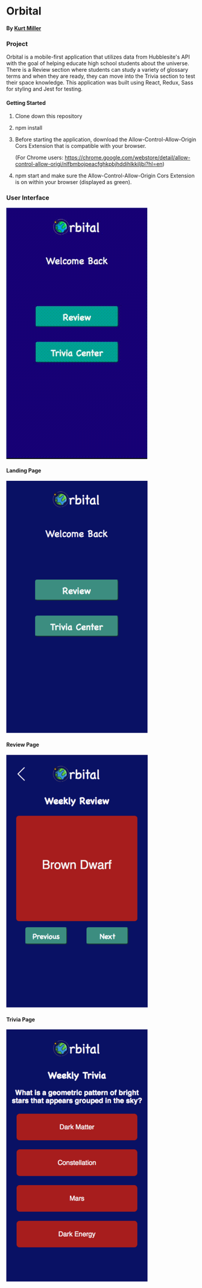 # Orbital

#### By <a href="https://github.com/kmiller9393">Kurt Miller</a>

### Project

Orbital is a mobile-first application that utilizes data from Hubblesite's API with the goal of helping educate high school students about the universe. There is a Review section where students can study a variety of glossary terms and when they are ready, they can move into the Trivia section to test their space knowledge. This application was built using React, Redux, Sass for styling and Jest for testing.

#### Getting Started

1. Clone down this repository

2. npm install

3. Before starting the application, download the Allow-Control-Allow-Origin Cors Extension that is compatible with your browser.
   
   (For Chrome users: https://chrome.google.com/webstore/detail/allow-control-allow-origi/nlfbmbojpeacfghkpbjhddihlkkiljbi?hl=en)

4. npm start and make sure the Allow-Control-Allow-Origin Cors Extension is on within your browser (displayed as green).

### User Interface

![](src/images/orbital-demo.gif)

#### Landing Page

<img src="src/images/landing-page.png" width="375" />

#### Review Page

<img src="src/images/review-page.png" width="375" />

#### Trivia Page

<img src="src/images/trivia-page.png" width="375" />
